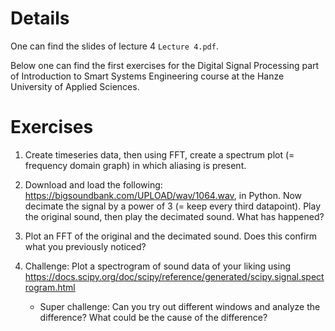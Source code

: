 # Details
One can find the slides of lecture 4 `Lecture 4.pdf`.
 
Below one can find the first exercises for the Digital Signal Processing part of Introduction to Smart Systems Engineering course at the Hanze University of Applied Sciences.


# Exercises

1. Create timeseries data, then using FFT, create a spectrum plot (= frequency domain graph) in which aliasing is present.

1. Download and load the following:  https://bigsoundbank.com/UPLOAD/wav/1064.wav, in Python. Now decimate the signal by a power of 3 (= keep every third datapoint). Play the original sound, then play the decimated sound. What has happened?

1. Plot an FFT of the original and the decimated sound. Does this confirm what you previously noticed?

1. Challenge: Plot a spectrogram of sound data of your liking using https://docs.scipy.org/doc/scipy/reference/generated/scipy.signal.spectrogram.html
    - Super challenge: Can you try out different windows and analyze the difference? What could be the cause of the difference?


